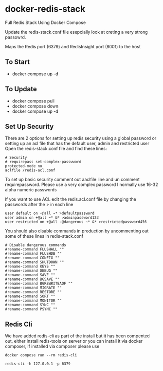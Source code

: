 # docker-redis-stack
Full Redis Stack Using Docker Compose

Update the redis-stack.conf file esepcially look at creting a very strong passowrd.

Maps the Redis port (6379) and RedisInsight port (8001) to the host  

## To Start
- docker compose up -d

## To Update
- docker compose pull
- docker compose down
- docker compose up -d

## Set Up Security
There are 2 options for setting up redis security using a global password or setting up an acl file that has the default user, admin and restricted user  
Open the redis-stack.conf file and find these lines:  
```
# Security
# requirepass set-complex-passwword
protected-mode no
aclfile /redis-acl.conf
```

To set up basic security comment out aaclfile line and un comment requirepassword. Please use a very complex password I normally use 16-32 alpha numeric passwords  

If you want to use ACL edit the redis.acl.conf file by changing the passwords after the > in each line  
```
user default on +@all ~* >defaultpassword
user admin on +@all ~* &* >adminpassword123
user restricted on +@all -@dangerous ~* &* >restrictedpassword456
```

You should also disable commands in production by uncommenting out some of these lines in redis-stack.conf    
```
# Disable dangerous commands
#rename-command FLUSHALL ""
#rename-command FLUSHDB ""
#rename-command CONFIG ""
#rename-command SHUTDOWN ""
#rename-command KEYS ""
#rename-command DEBUG ""
#rename-command SAVE ""
#rename-command BGSAVE ""
#rename-command BGREWRITEAOF ""
#rename-command MIGRATE ""
#rename-command RESTORE ""
#rename-command SORT ""
#rename-command MONITOR ""
#rename-command SYNC ""
#rename-command PSYNC ""
```

## Redis Cli
We have added redis-cli as part of the install but it has been compented out, either install redis-tools on server or you can install it via docker composer, if installed via composer please use  

```
docker compose run --rm redis-cli

redis-cli -h 127.0.0.1 -p 6379
```
